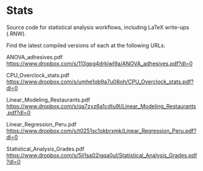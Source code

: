 # Stats
Source code for statistical analysis workflows, including LaTeX write-ups (.RNW).

Find the latest compiled versions of each at the following URLs:

ANOVA_adhesives.pdf 
https://www.dropbox.com/s/113gpg4drkiwl9a/ANOVA_adhesives.pdf?dl=0

CPU_Overclock_stats.pdf 
https://www.dropbox.com/s/umhe1ob9a7u08oh/CPU_Overclock_stats.pdf?dl=0

Linear_Modeling_Restaurants.pdf 
https://www.dropbox.com/s/qa7zyz6a1cdtu9l/Linear_Modeling_Restaurants.pdf?dl=0

Linear_Regression_Peru.pdf 
https://www.dropbox.com/s/t0251sc1okbrxmk/Linear_Regression_Peru.pdf?dl=0

Statistical_Analysis_Grades.pdf 
https://www.dropbox.com/s/5li1sa02jgqa0ul/Statistical_Analysis_Grades.pdf?dl=0
